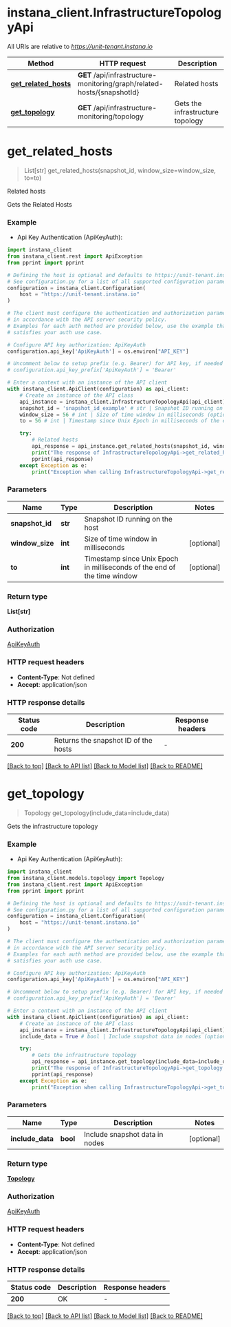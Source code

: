 # instana_client.InfrastructureTopologyApi

All URIs are relative to *https://unit-tenant.instana.io*

Method | HTTP request | Description
------------- | ------------- | -------------
[**get_related_hosts**](InfrastructureTopologyApi.md#get_related_hosts) | **GET** /api/infrastructure-monitoring/graph/related-hosts/{snapshotId} | Related hosts
[**get_topology**](InfrastructureTopologyApi.md#get_topology) | **GET** /api/infrastructure-monitoring/topology | Gets the infrastructure topology


# **get_related_hosts**
> List[str] get_related_hosts(snapshot_id, window_size=window_size, to=to)

Related hosts

Gets the Related Hosts

### Example

* Api Key Authentication (ApiKeyAuth):

```python
import instana_client
from instana_client.rest import ApiException
from pprint import pprint

# Defining the host is optional and defaults to https://unit-tenant.instana.io
# See configuration.py for a list of all supported configuration parameters.
configuration = instana_client.Configuration(
    host = "https://unit-tenant.instana.io"
)

# The client must configure the authentication and authorization parameters
# in accordance with the API server security policy.
# Examples for each auth method are provided below, use the example that
# satisfies your auth use case.

# Configure API key authorization: ApiKeyAuth
configuration.api_key['ApiKeyAuth'] = os.environ["API_KEY"]

# Uncomment below to setup prefix (e.g. Bearer) for API key, if needed
# configuration.api_key_prefix['ApiKeyAuth'] = 'Bearer'

# Enter a context with an instance of the API client
with instana_client.ApiClient(configuration) as api_client:
    # Create an instance of the API class
    api_instance = instana_client.InfrastructureTopologyApi(api_client)
    snapshot_id = 'snapshot_id_example' # str | Snapshot ID running on the host
    window_size = 56 # int | Size of time window in milliseconds (optional)
    to = 56 # int | Timestamp since Unix Epoch in milliseconds of the end of the time window (optional)

    try:
        # Related hosts
        api_response = api_instance.get_related_hosts(snapshot_id, window_size=window_size, to=to)
        print("The response of InfrastructureTopologyApi->get_related_hosts:\n")
        pprint(api_response)
    except Exception as e:
        print("Exception when calling InfrastructureTopologyApi->get_related_hosts: %s\n" % e)
```



### Parameters


Name | Type | Description  | Notes
------------- | ------------- | ------------- | -------------
 **snapshot_id** | **str**| Snapshot ID running on the host | 
 **window_size** | **int**| Size of time window in milliseconds | [optional] 
 **to** | **int**| Timestamp since Unix Epoch in milliseconds of the end of the time window | [optional] 

### Return type

**List[str]**

### Authorization

[ApiKeyAuth](../README.md#ApiKeyAuth)

### HTTP request headers

 - **Content-Type**: Not defined
 - **Accept**: application/json

### HTTP response details

| Status code | Description | Response headers |
|-------------|-------------|------------------|
**200** | Returns the snapshot ID of the hosts |  -  |

[[Back to top]](#) [[Back to API list]](../README.md#documentation-for-api-endpoints) [[Back to Model list]](../README.md#documentation-for-models) [[Back to README]](../README.md)

# **get_topology**
> Topology get_topology(include_data=include_data)

Gets the infrastructure topology

### Example

* Api Key Authentication (ApiKeyAuth):

```python
import instana_client
from instana_client.models.topology import Topology
from instana_client.rest import ApiException
from pprint import pprint

# Defining the host is optional and defaults to https://unit-tenant.instana.io
# See configuration.py for a list of all supported configuration parameters.
configuration = instana_client.Configuration(
    host = "https://unit-tenant.instana.io"
)

# The client must configure the authentication and authorization parameters
# in accordance with the API server security policy.
# Examples for each auth method are provided below, use the example that
# satisfies your auth use case.

# Configure API key authorization: ApiKeyAuth
configuration.api_key['ApiKeyAuth'] = os.environ["API_KEY"]

# Uncomment below to setup prefix (e.g. Bearer) for API key, if needed
# configuration.api_key_prefix['ApiKeyAuth'] = 'Bearer'

# Enter a context with an instance of the API client
with instana_client.ApiClient(configuration) as api_client:
    # Create an instance of the API class
    api_instance = instana_client.InfrastructureTopologyApi(api_client)
    include_data = True # bool | Include snapshot data in nodes (optional)

    try:
        # Gets the infrastructure topology
        api_response = api_instance.get_topology(include_data=include_data)
        print("The response of InfrastructureTopologyApi->get_topology:\n")
        pprint(api_response)
    except Exception as e:
        print("Exception when calling InfrastructureTopologyApi->get_topology: %s\n" % e)
```



### Parameters


Name | Type | Description  | Notes
------------- | ------------- | ------------- | -------------
 **include_data** | **bool**| Include snapshot data in nodes | [optional] 

### Return type

[**Topology**](Topology.md)

### Authorization

[ApiKeyAuth](../README.md#ApiKeyAuth)

### HTTP request headers

 - **Content-Type**: Not defined
 - **Accept**: application/json

### HTTP response details

| Status code | Description | Response headers |
|-------------|-------------|------------------|
**200** | OK |  -  |

[[Back to top]](#) [[Back to API list]](../README.md#documentation-for-api-endpoints) [[Back to Model list]](../README.md#documentation-for-models) [[Back to README]](../README.md)

